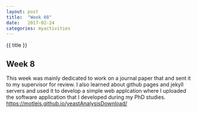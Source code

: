 ```yaml
---
layout: post
title:  "Week 08"
date:   2017-02-24
categories: myactivities 
---
```

{{ title }}

## Week 8 
This week was mainly dedicated to work on a journal paper that and sent it to my supervisor for review. 
I also learned about github pages and jekyll servers and used it to develop a simple web applcation where I uploaded the software application that I developed during my PhD studies. 
https://motleis.github.io/yeastAnalysisDownload/

